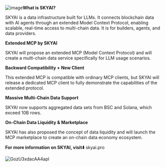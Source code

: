 ![image](https://github.com/user-attachments/assets/ecdf88ec-30a8-4625-8f7f-42c0324abf9a)**What is SKYAI?**

SKYAI is a data infrastructure built for LLMs. It connects blockchain data with AI agents through an extended Model Context Protocol, enabling scalable, real-time access to multi-chain data. It is for builders, agents, and data providers.

**Extended MCP by SKYAI**

SKYAI will propose an extended MCP (Model Context Protocol) and will create a multi-chain data service specifically for LLM usage scenarios.

**Backward Compatibility + New Client**

This extended MCP is compatible with ordinary MCP clients, but SKYAI will release a dedicated MCP client to fully demonstrate the capabilities of the extended protocol.

**Massive Multi-Chain Data Support**

SKYAI now supports aggregated data sets from BSC and Solana, which exceed 10B rows.

**On-Chain Data Liquidity & Marketplace**

SKYAI has also proposed the concept of data liquidity and will launch the MCP marketplace to create an on-chain data economy ecosystem.

**For more information on SKYAI, visit⬇️**
skyai.pro

![GozU3xdacAA4apl](https://github.com/user-attachments/assets/51353832-991b-478b-b269-61fc60e3dede)

